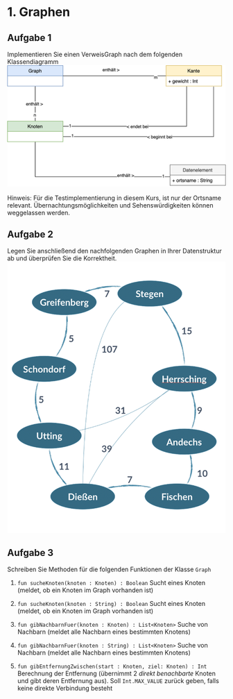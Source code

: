 # 1. Graphen
## Aufgabe 1
Implementieren Sie einen VerweisGraph nach dem folgenden Klassendiagramm
![Bild](Bilder/Klassendiagramm.png)

Hinweis: Für die Testimplementierung in diesem Kurs, ist nur der Ortsname relevant. Übernachtungsmöglichkeiten und
Sehenswürdigkeiten können weggelassen werden.

## Aufgabe 2
Legen Sie anschließend den nachfolgenden Graphen in Ihrer Datenstruktur ab und überprüfen Sie die Korrektheit.
![Bild](Bilder/Ammerseerundfahrt.png)


## Aufgabe 3
Schreiben Sie Methoden für die folgenden Funktionen der Klasse `Graph`

1. `fun sucheKnoten(knoten : Knoten) : Boolean`
   Sucht eines Knoten (meldet, ob ein Knoten im Graph vorhanden ist)

2. `fun sucheKnoten(knoten : String) : Boolean`
   Sucht eines Knoten (meldet, ob ein Knoten im Graph vorhanden ist)

3. `fun gibNachbarnFuer(knoten : Knoten) : List<Knoten>`
   Suche von Nachbarn (meldet alle Nachbarn eines bestimmten Knotens)

4. `fun gibNachbarnFuer(knoten : String) : List<Knoten>`
   Suche von Nachbarn (meldet alle Nachbarn eines bestimmten Knotens)

6. `fun gibEntfernungZwischen(start : Knoten, ziel: Knoten) : Int`
   Berechnung der Entfernung (übernimmt 2 *direkt benachbarte* Knoten und gibt deren Entfernung aus).
   Soll `Int.MAX_VALUE` zurück geben, falls keine direkte Verbindung besteht